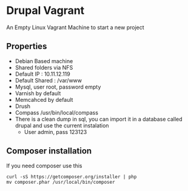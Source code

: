 # Drupal Vagrant

An Empty Linux Vagrant Machine to start a new project

## Properties
  
- Debian Based machine
- Shared folders via NFS
- Default IP : 10.11.12.119
- Default Shared : /var/www
- Mysql, user root, password empty
- Varnish by default
- Memcahced by default
- Drush 
- Compass /usr/bin/local/compass
- There is a clean dump in sql, you can import it in a database called drupal and use the current instalation
  - User admin, pass 123123

## Composer installation

If you need composer use this
 
``` 
curl -sS https://getcomposer.org/installer | php
mv composer.phar /usr/local/bin/composer
```

